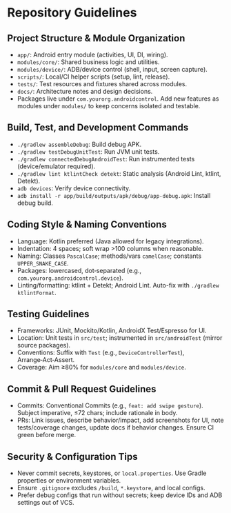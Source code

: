 # Repository Guidelines

## Project Structure & Module Organization
- `app/`: Android entry module (activities, UI, DI, wiring).
- `modules/core/`: Shared business logic and utilities.
- `modules/device/`: ADB/device control (shell, input, screen capture).
- `scripts/`: Local/CI helper scripts (setup, lint, release).
- `tests/`: Test resources and fixtures shared across modules.
- `docs/`: Architecture notes and design decisions.
- Packages live under `com.yourorg.androidcontrol`. Add new features as modules under `modules/` to keep concerns isolated and testable.

## Build, Test, and Development Commands
- `./gradlew assembleDebug`: Build debug APK.
- `./gradlew testDebugUnitTest`: Run JVM unit tests.
- `./gradlew connectedDebugAndroidTest`: Run instrumented tests (device/emulator required).
- `./gradlew lint ktlintCheck detekt`: Static analysis (Android Lint, ktlint, Detekt).
- `adb devices`: Verify device connectivity.
- `adb install -r app/build/outputs/apk/debug/app-debug.apk`: Install debug build.

## Coding Style & Naming Conventions
- Language: Kotlin preferred (Java allowed for legacy integrations).
- Indentation: 4 spaces; soft wrap >100 columns when reasonable.
- Naming: Classes `PascalCase`; methods/vars `camelCase`; constants `UPPER_SNAKE_CASE`.
- Packages: lowercased, dot‑separated (e.g., `com.yourorg.androidcontrol.device`).
- Linting/formatting: ktlint + Detekt; Android Lint. Auto-fix with `./gradlew ktlintFormat`.

## Testing Guidelines
- Frameworks: JUnit, Mockito/Kotlin, AndroidX Test/Espresso for UI.
- Location: Unit tests in `src/test`; instrumented in `src/androidTest` (mirror source packages).
- Conventions: Suffix with `Test` (e.g., `DeviceControllerTest`), Arrange‑Act‑Assert.
- Coverage: Aim ≥80% for `modules/core` and `modules/device`.

## Commit & Pull Request Guidelines
- Commits: Conventional Commits (e.g., `feat: add swipe gesture`). Subject imperative, ≤72 chars; include rationale in body.
- PRs: Link issues, describe behavior/impact, add screenshots for UI, note tests/coverage changes, update docs if behavior changes. Ensure CI green before merge.

## Security & Configuration Tips
- Never commit secrets, keystores, or `local.properties`. Use Gradle properties or environment variables.
- Ensure `.gitignore` excludes `/build`, `*.keystore`, and local configs.
- Prefer debug configs that run without secrets; keep device IDs and ADB settings out of VCS.

